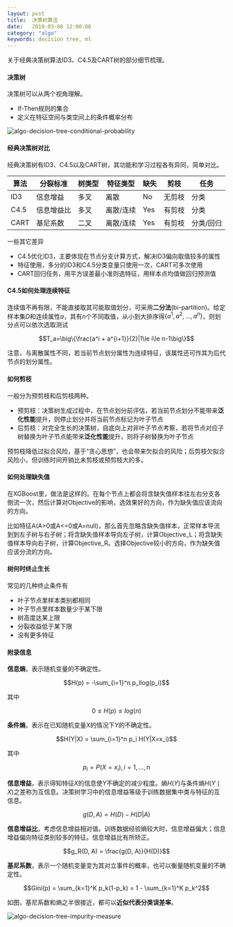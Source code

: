 ```yaml
---
layout: post
title:  决策树算法
date:   2019-03-08 12:00:00
category: "algo"
keywords: decision tree, ml
---
```


关于经典决策树算法ID3、C4.5及CART树的部分细节梳理。

#### 决策树

决策树可以从两个视角理解。

+ If-Then规则的集合
+ 定义在特征空间与类空间上的条件概率分布

![algo-decision-tree-conditional-probability](https://images-1256734305.cos.ap-beijing.myqcloud.com/algo-decision-tree-conditional-probability.png)

#### 经典决策树对比

经典决策树有ID3、C4.5以及CART树，其功能和学习过程各有异同，简单对比。

| 算法 | 分裂标准 | 树类型 | 特征类型 | 缺失 | 剪枝 | 任务 |
| --- | --- | --- | --- | --- | --- | --- |
| ID3 | 信息增益 | 多叉 | 离散 | No | 无剪枝 | 分类 |
| C4.5 | 信息增益比 | 多叉 | 离散/连续 | Yes | 有剪枝 | 分类 |
| CART | 基尼系数 | 二叉 | 离散/连续 | Yes | 有剪枝 | 分类/回归 |

一些其它差异

+ C4.5优化ID3，主要体现在节点分支计算方式，解决ID3偏向取值较多的属性
+ 特征使用，多分的ID3和C4.5分类变量只使用一次，CART可多次使用
+ CART回归任务，用平方误差最小准则选特征，用样本点均值做回归预测值

#### C4.5如何处理连续特征

连续值不再有限，不能直接取其可能取值划分，可采用**二分法**(bi-partition)。给定样本集$D$和连续属性$a$，其有$n$个不同取值，从小到大排序得$\{a^1, a^2, \dots, a^n\}$，则划分点可以依次选取测试

$$T_a=\big\{\frac{a^i + a^{i+1}}{2}|1\le i\le n-1\big\}$$

注意，与离散属性不同，若当前节点划分属性为连续特征，该属性还可作其为后代节点的划分属性。

#### 如何剪枝

一般分为预剪枝和后剪枝两种。

+ 预剪枝：决策树生成过程中，在节点划分前评估，若当前节点划分不能带来**泛化性能**提升，则停止划分并将当前节点标记为叶子节点
+ 后剪枝：对完全生长的决策树，自底向上对非叶子节点考察，若将节点对应子树替换为叶子节点能带来**泛化性能**提升，则将子树替换为叶子节点

预剪枝降低过拟合风险，基于“贪心思想”，也会带来欠拟合的风险；后剪枝欠拟合风险小，但训练时间开销比未剪枝或预剪枝大的多。

#### 如何处理缺失值

在XGBoost里，做法是这样的。在每个节点上都会将含缺失值样本往左右分支各倒流一次，然后计算对Objective的影响，选效果好的方向，作为缺失值应该流向的方向。

比如特征A(A>0或A<=0或A=null)，那么首先忽略含缺失值样本，正常样本导流到到左子树与右子树；将含缺失值样本导向左子树，计算Objective_L；将含缺失值样本导向右子树，计算Objective_R。选择Objective较小的方向，作为缺失值应该分流的方向。

#### 树何时终止生长

常见的几种终止条件有

+ 叶子节点里样本类别都相同
+ 叶子节点里样本数量少于某下限
+ 树高度达某上限
+ 分裂收益低于某下限
+ 没有更多特征

#### 附录信息

**信息熵**，表示随机变量的不确定性。

$$H(p) = -\sum_{i=1}^n p_ilog(p_i)$$

其中

$$0 \le H(p) \le log(n)$$

**条件熵**，表示在已知随机变量$X$的情况下$Y$的不确定性。

$$H(Y|X) = \sum_{i=1}^n p_i H(Y|X=x_i)$$

其中

$$p_i = P(X = x_i), i=1,\dots, n$$

**信息增益**，表示得知特征$X$的信息使$Y$不确定的减少程度。熵$H(Y)$与条件熵$H(Y \mid X)$之差称为互信息。决策树学习中的信息增益等级于训练数据集中类与特征的互信息。

$$g(D, A) = H(D) - H(D|A)$$

**信息增益比**，考虑信息增益相对值。训练数据经验熵较大时，信息增益偏大；信息增益偏向特征类别较多的特征。信息增益比有所矫正。

$$g_R(D, A) = \frac{g(D, A)}{H(D)}$$

**基尼系数**，表示一个随机变量变为其对立事件的概率，也可以衡量随机变量的不确定性。

$$Gini(p) = \sum_{k=1}^K p_k(1-p_k) = 1 - \sum_{k=1}^K p_k^2$$

如图，基尼系数和熵之半很接近，都可以**近似代表分类误差率**。

![algo-decision-tree-impurity-measure](https://images-1256734305.cos.ap-beijing.myqcloud.com/algo-decision-tree-impurity-measure.png)


